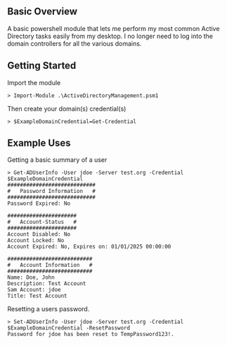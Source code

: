 ## Basic Overview
A basic powershell module that lets me perform my most common Active Directory tasks easily from my desktop. I no longer need to log into the domain controllers for all the various domains.

## Getting Started
Import the module 
```
> Import-Module .\ActiveDirectoryManagement.psm1
```
Then create your domain(s) credential(s)
```
> $ExampleDomainCredential=Get-Credential
```

## Example Uses
Getting a basic summary of a user
```
> Get-ADUserInfo -User jdoe -Server test.org -Credential $ExampleDomainCredential 
############################
#   Password Information   #
############################
Password Expired: No

######################
#   Account-Status   #
######################
Account Disabled: No
Account Locked: No
Account Expired: No, Expires on: 01/01/2025 00:00:00

###########################
#   Account Information   #
###########################
Name: Doe, John
Description: Test Account
Sam Account: jdoe
Title: Test Account
```

Resetting a users password.
```
> Set-ADUserInfo -User jdoe -Server test.org -Credential $ExampleDomainCredential -ResetPassword
Password for jdoe has been reset to TempPassword123!.
```
